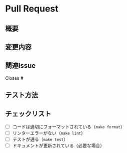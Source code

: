 # Pull Request

## 概要
<!-- PRの概要を簡潔に記述 -->

## 変更内容
<!-- 変更内容の詳細をリスト形式で記述 -->

## 関連Issue
<!-- 関連するIssue番号があれば記載 -->
Closes #

## テスト方法
<!-- 変更内容のテスト方法を記述 -->

## チェックリスト
- [ ] コードは適切にフォーマットされている（`make format`）
- [ ] リンターエラーがない（`make lint`）
- [ ] テストが通る（`make test`）
- [ ] ドキュメントが更新されている（必要な場合）
